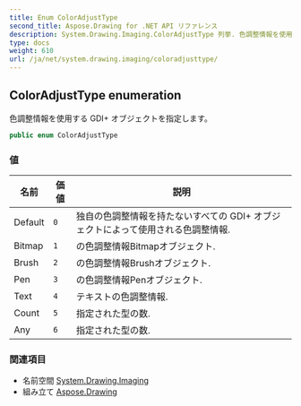 ```yaml
---
title: Enum ColorAdjustType
second_title: Aspose.Drawing for .NET API リファレンス
description: System.Drawing.Imaging.ColorAdjustType 列挙. 色調整情報を使用する GDI オブジェクトを指定します
type: docs
weight: 610
url: /ja/net/system.drawing.imaging/coloradjusttype/
---
```

## ColorAdjustType enumeration

色調整情報を使用する GDI+ オブジェクトを指定します。

```csharp
public enum ColorAdjustType
```

### 値

| 名前 | 価値 | 説明 |
| --- | --- | --- |
| Default | `0` | 独自の色調整情報を持たないすべての GDI+ オブジェクトによって使用される色調整情報. |
| Bitmap | `1` | の色調整情報Bitmapオブジェクト. |
| Brush | `2` | の色調整情報Brushオブジェクト. |
| Pen | `3` | の色調整情報Penオブジェクト. |
| Text | `4` | テキストの色調整情報. |
| Count | `5` | 指定された型の数. |
| Any | `6` | 指定された型の数. |

### 関連項目

* 名前空間 [System.Drawing.Imaging](../../system.drawing.imaging/)
* 組み立て [Aspose.Drawing](../../)


